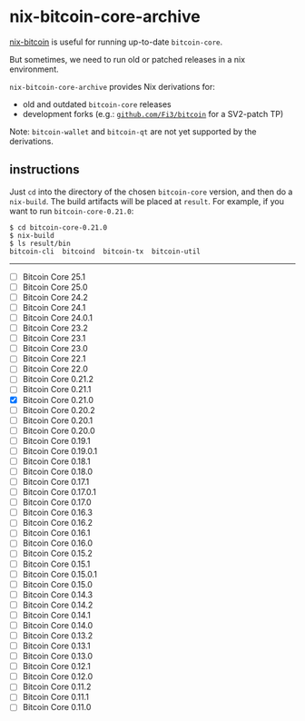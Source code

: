 # nix-bitcoin-core-archive 

[nix-bitcoin](https://github.com/fort-nix/nix-bitcoin) is useful for running up-to-date `bitcoin-core`.

But sometimes, we need to run old or patched releases in a nix environment.

`nix-bitcoin-core-archive` provides Nix derivations for:
- old and outdated `bitcoin-core` releases
- development forks (e.g.: [`github.com/Fi3/bitcoin`](https://github.com/Fi3/bitcoin) for a SV2-patch TP)

Note: `bitcoin-wallet` and `bitcoin-qt` are not yet supported by the derivations.

## instructions

Just `cd` into the directory of the chosen `bitcoin-core` version, and then do a `nix-build`. The build artifacts will be placed at `result`. For example, if you want to run `bitcoin-core-0.21.0`:
```
$ cd bitcoin-core-0.21.0
$ nix-build
$ ls result/bin
bitcoin-cli  bitcoind  bitcoin-tx  bitcoin-util
``` 

---

 - [ ] Bitcoin Core 25.1
 - [ ] Bitcoin Core 25.0
 - [ ] Bitcoin Core 24.2
 - [ ] Bitcoin Core 24.1
 - [ ] Bitcoin Core 24.0.1
 - [ ] Bitcoin Core 23.2
 - [ ] Bitcoin Core 23.1
 - [ ] Bitcoin Core 23.0
 - [ ] Bitcoin Core 22.1
 - [ ] Bitcoin Core 22.0
 - [ ] Bitcoin Core 0.21.2
 - [ ] Bitcoin Core 0.21.1
 - [x] Bitcoin Core 0.21.0
 - [ ] Bitcoin Core 0.20.2
 - [ ] Bitcoin Core 0.20.1
 - [ ] Bitcoin Core 0.20.0
 - [ ] Bitcoin Core 0.19.1
 - [ ] Bitcoin Core 0.19.0.1
 - [ ] Bitcoin Core 0.18.1
 - [ ] Bitcoin Core 0.18.0
 - [ ] Bitcoin Core 0.17.1
 - [ ] Bitcoin Core 0.17.0.1
 - [ ] Bitcoin Core 0.17.0
 - [ ] Bitcoin Core 0.16.3
 - [ ] Bitcoin Core 0.16.2
 - [ ] Bitcoin Core 0.16.1
 - [ ] Bitcoin Core 0.16.0
 - [ ] Bitcoin Core 0.15.2
 - [ ] Bitcoin Core 0.15.1
 - [ ] Bitcoin Core 0.15.0.1
 - [ ] Bitcoin Core 0.15.0
 - [ ] Bitcoin Core 0.14.3
 - [ ] Bitcoin Core 0.14.2
 - [ ] Bitcoin Core 0.14.1
 - [ ] Bitcoin Core 0.14.0
 - [ ] Bitcoin Core 0.13.2
 - [ ] Bitcoin Core 0.13.1
 - [ ] Bitcoin Core 0.13.0
 - [ ] Bitcoin Core 0.12.1
 - [ ] Bitcoin Core 0.12.0
 - [ ] Bitcoin Core 0.11.2
 - [ ] Bitcoin Core 0.11.1
 - [ ] Bitcoin Core 0.11.0
